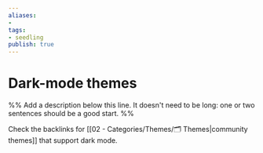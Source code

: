 ```yaml
---
aliases: 
- 
tags:
- seedling
publish: true
---
```


# Dark-mode themes

%% Add a description below this line. It doesn't need to be long: one or two sentences should be a good start. %%

Check the backlinks for [[02 - Categories/Themes/🗂️ Themes|community themes]] that support dark mode.
